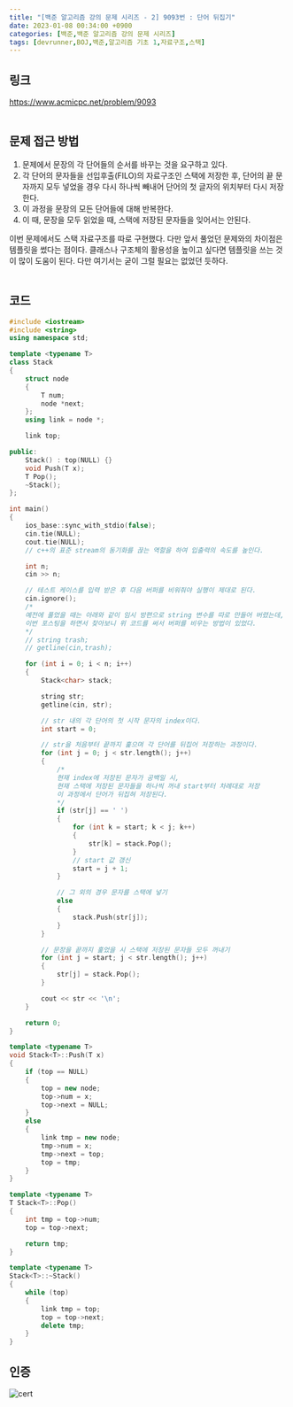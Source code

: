 ```yaml
---
title: "[백준 알고리즘 강의 문제 시리즈 - 2] 9093번 : 단어 뒤집기"
date: 2023-01-08 00:34:00 +0900
categories: [백준,백준 알고리즘 강의 문제 시리즈]
tags: [devrunner,BOJ,백준,알고리즘 기초 1,자료구조,스택]
---
```


링크
---
<https://www.acmicpc.net/problem/9093>
<br/><br/>


문제 접근 방법
---
1. 문제에서 문장의 각 단어들의 순서를 바꾸는 것을 요구하고 있다.
2. 각 단어의 문자들을 선입후출(FILO)의 자료구조인 스택에 저장한 후, 단어의 끝 문자까지 모두 넣었을 경우 다시 하나씩 빼내어 단어의 첫 글자의 위치부터 다시 저장한다.
3. 이 과정을 문장의 모든 단어들에 대해 반복한다.
4. 이 때, 문장을 모두 읽었을 때, 스택에 저장된 문자들을 잊어서는 안된다.

이번 문제에서도 스택 자료구조를 따로 구현했다. 다만 앞서 풀었던 문제와의 차이점은 템플릿을 썼다는 점이다. 클래스나 구조체의 활용성을 높이고 싶다면 템플릿을 쓰는 것이 많이 도움이 된다. 다만 여기서는 굳이 그럴 필요는 없었던 듯하다.
<br/><br/>

코드
---
```cpp
#include <iostream>
#include <string>
using namespace std;

template <typename T>
class Stack
{
    struct node
    {
        T num;
        node *next;
    };
    using link = node *;

    link top;

public:
    Stack() : top(NULL) {}
    void Push(T x);
    T Pop();
    ~Stack();
};

int main()
{
    ios_base::sync_with_stdio(false);
    cin.tie(NULL);
    cout.tie(NULL);
    // c++의 표준 stream의 동기화를 끊는 역할을 하여 입출력의 속도를 높인다.

    int n;
    cin >> n;

    // 테스트 케이스를 입력 받은 후 다음 버퍼를 비워줘야 실행이 제대로 된다.
    cin.ignore();
    /*
    예전에 풀었을 때는 아래와 같이 임시 방편으로 string 변수를 따로 만들어 버렸는데,
    이번 포스팅을 하면서 찾아보니 위 코드를 써서 버퍼를 비우는 방법이 있었다.
    */
    // string trash;
    // getline(cin,trash);

    for (int i = 0; i < n; i++)
    {
        Stack<char> stack;

        string str;
        getline(cin, str);

        // str 내의 각 단어의 첫 시작 문자의 index이다.
        int start = 0;

        // str을 처음부터 끝까지 훑으며 각 단어를 뒤집어 저장하는 과정이다.
        for (int j = 0; j < str.length(); j++)
        {
            /*
            현재 index에 저장된 문자가 공백일 시,
            현재 스택에 저장된 문자들을 하나씩 꺼내 start부터 차례대로 저장
            이 과정에서 단어가 뒤집혀 저장된다.
            */
            if (str[j] == ' ')
            {
                for (int k = start; k < j; k++)
                {
                    str[k] = stack.Pop();
                }
                // start 값 갱신
                start = j + 1;
            }

            // 그 외의 경우 문자를 스택에 넣기
            else
            {
                stack.Push(str[j]);
            }
        }

        // 문장을 끝까지 훑었을 시 스택에 저장된 문자들 모두 꺼내기
        for (int j = start; j < str.length(); j++)
        {
            str[j] = stack.Pop();
        }

        cout << str << '\n';
    }

    return 0;
}

template <typename T>
void Stack<T>::Push(T x)
{
    if (top == NULL)
    {
        top = new node;
        top->num = x;
        top->next = NULL;
    }
    else
    {
        link tmp = new node;
        tmp->num = x;
        tmp->next = top;
        top = tmp;
    }
}

template <typename T>
T Stack<T>::Pop()
{
    int tmp = top->num;
    top = top->next;

    return tmp;
}

template <typename T>
Stack<T>::~Stack()
{
    while (top)
    {
        link tmp = top;
        top = top->next;
        delete tmp;
    }
}
```

인증
---
![cert](https://user-images.githubusercontent.com/87963766/211158450-778ff8f2-558b-4cda-af3f-51a7b686b94c.png)